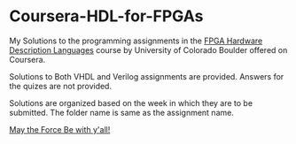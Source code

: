 # Coursera-HDL-for-FPGAs
My Solutions to the programming assignments in the 
[FPGA Hardware Description Languages](https://www.coursera.org/learn/fpga-hardware-description-languages) 
course by University of Colorado Boulder offered on Coursera.

Solutions to Both VHDL and Verilog assignments are provided. Answers for the quizes are not provided.

Solutions are organized based on the week in which they are to be submitted. The folder name is same as the assignment name.

[May the Force Be with y'all!](https://starwars.fandom.com/wiki/May_the_Force_be_with_you)
